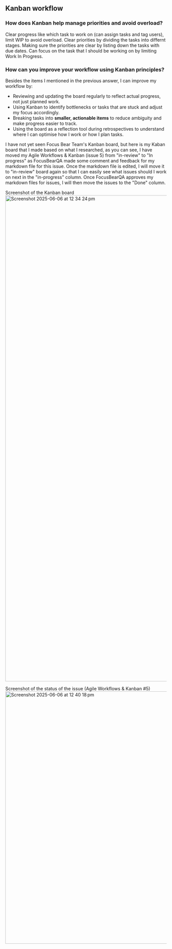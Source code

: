 ## Kanban workflow

### How does Kanban help manage priorities and avoid overload?
Clear progress like which task to work on (can assign tasks and tag users), limit WIP to avoid overload. Clear priorities by dividing the tasks into differnt stages.
Making sure the priorities are clear by listing down the tasks with due dates.
Can focus on the task that I should be working on by limiting Work In Progress.

### How can you improve your workflow using Kanban principles?
Besides the items I mentioned in the previous answer, I can improve my workflow by:
- Reviewing and updating the board regularly to reflect actual progress, not just planned work.
- Using Kanban to identify bottlenecks or tasks that are stuck and adjust my focus accordingly.
-	Breaking tasks into **smaller, actionable items** to reduce ambiguity and make progress easier to track.
-	Using the board as a reflection tool during retrospectives to understand where I can optimise how I work or how I plan tasks.


I have not yet seen Focus Bear Team's Kanban board, but here is my Kaban board that I made based on what I researched, as you can see, I have moved my Agile Workflows & Kanban (issue 5) from "in-review" to "In progress" as FocusBearQA made some comment and feedback for my markdown file for this issue. Once the markdown file is edited, I will move it to "in-review" board again so that I can easily see what issues should I work on next in the "in-progress" column. Once FocusBearQA approves my markdown files for issues, I will then move the issues to the "Done" column. 

Screenshot of the Kanban board
<img width="1512" alt="Screenshot 2025-06-06 at 12 34 24 pm" src="https://github.com/user-attachments/assets/4506c340-ac2a-44b1-9ae2-8d8835f442fe" />

Screenshot of the status of the issue (Agile Workflows & Kanban #5)
<img width="785" alt="Screenshot 2025-06-06 at 12 40 18 pm" src="https://github.com/user-attachments/assets/488ed62a-16ba-4773-b269-f0546538b54c" />
